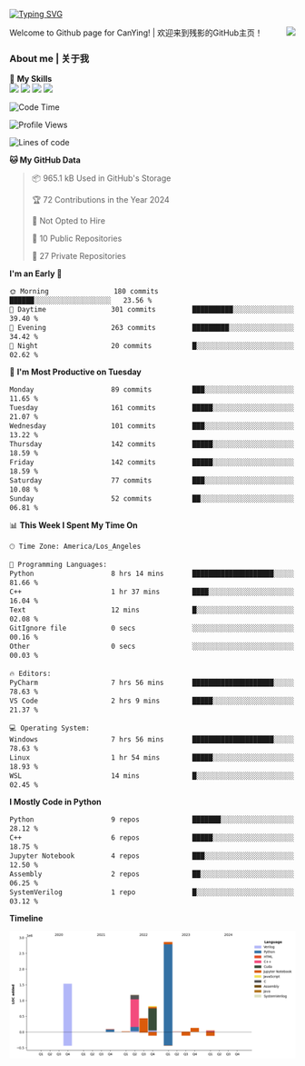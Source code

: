 [![Typing SVG](https://readme-typing-svg.herokuapp.com?size=25&duration=3500&color=00FFFF&vCenter=true&width=250&height=40&lines=Hi+Welcome+%F0%9F%91%8B%F0%9F%8F%BB;I'm+CanYing|残影)](https://git.io/typing-svg)

<a href="#">
  <img align="right" src="https://github-readme-stats.vercel.app/api?username=CanYing0913&count_private=true&rank_icon=github&show_icons=true&bg_color=15,f2f7fd,E0EAFC&" />
</a>

Welcome to Github page for CanYing! | 欢迎来到残影的GitHub主页！

### About me | 关于我

🌟 **My Skills**  
![](https://img.shields.io/badge/-C-A8B9CC?style=flat-square&logo=C&logoColor=fff)
![](https://img.shields.io/badge/-C++-00599C?style=flat-square&logo=Cpp&logoColor=fff)
![](https://img.shields.io/badge/-Python-3776AB?style=flat-square&logo=Python&logoColor=fff)
![](https://img.shields.io/badge/-Linux-000000?style=flat-square&logo=Linux&logoColor=fff)

<!--START_SECTION:waka-->
![Code Time](http://img.shields.io/badge/Code%20Time-18%20hrs%203%20mins-blue)

![Profile Views](http://img.shields.io/badge/Profile%20Views-102-blue)

![Lines of code](https://img.shields.io/badge/From%20Hello%20World%20I%27ve%20Written-7.1%20million%20lines%20of%20code-blue)

**🐱 My GitHub Data** 

> 📦 965.1 kB Used in GitHub's Storage 
 > 
> 🏆 72 Contributions in the Year 2024
 > 
> 🚫 Not Opted to Hire
 > 
> 📜 10 Public Repositories 
 > 
> 🔑 27 Private Repositories 
 > 
**I'm an Early 🐤** 

```text
🌞 Morning                180 commits         ██████░░░░░░░░░░░░░░░░░░░   23.56 % 
🌆 Daytime                301 commits         ██████████░░░░░░░░░░░░░░░   39.40 % 
🌃 Evening                263 commits         █████████░░░░░░░░░░░░░░░░   34.42 % 
🌙 Night                  20 commits          █░░░░░░░░░░░░░░░░░░░░░░░░   02.62 % 
```
📅 **I'm Most Productive on Tuesday** 

```text
Monday                   89 commits          ███░░░░░░░░░░░░░░░░░░░░░░   11.65 % 
Tuesday                  161 commits         █████░░░░░░░░░░░░░░░░░░░░   21.07 % 
Wednesday                101 commits         ███░░░░░░░░░░░░░░░░░░░░░░   13.22 % 
Thursday                 142 commits         █████░░░░░░░░░░░░░░░░░░░░   18.59 % 
Friday                   142 commits         █████░░░░░░░░░░░░░░░░░░░░   18.59 % 
Saturday                 77 commits          ███░░░░░░░░░░░░░░░░░░░░░░   10.08 % 
Sunday                   52 commits          ██░░░░░░░░░░░░░░░░░░░░░░░   06.81 % 
```


📊 **This Week I Spent My Time On** 

```text
🕑︎ Time Zone: America/Los_Angeles

💬 Programming Languages: 
Python                   8 hrs 14 mins       ████████████████████░░░░░   81.66 % 
C++                      1 hr 37 mins        ████░░░░░░░░░░░░░░░░░░░░░   16.04 % 
Text                     12 mins             █░░░░░░░░░░░░░░░░░░░░░░░░   02.08 % 
GitIgnore file           0 secs              ░░░░░░░░░░░░░░░░░░░░░░░░░   00.16 % 
Other                    0 secs              ░░░░░░░░░░░░░░░░░░░░░░░░░   00.03 % 

🔥 Editors: 
PyCharm                  7 hrs 56 mins       ████████████████████░░░░░   78.63 % 
VS Code                  2 hrs 9 mins        █████░░░░░░░░░░░░░░░░░░░░   21.37 % 

💻 Operating System: 
Windows                  7 hrs 56 mins       ████████████████████░░░░░   78.63 % 
Linux                    1 hr 54 mins        █████░░░░░░░░░░░░░░░░░░░░   18.93 % 
WSL                      14 mins             █░░░░░░░░░░░░░░░░░░░░░░░░   02.45 % 
```

**I Mostly Code in Python** 

```text
Python                   9 repos             ███████░░░░░░░░░░░░░░░░░░   28.12 % 
C++                      6 repos             █████░░░░░░░░░░░░░░░░░░░░   18.75 % 
Jupyter Notebook         4 repos             ███░░░░░░░░░░░░░░░░░░░░░░   12.50 % 
Assembly                 2 repos             ██░░░░░░░░░░░░░░░░░░░░░░░   06.25 % 
SystemVerilog            1 repo              █░░░░░░░░░░░░░░░░░░░░░░░░   03.12 % 
```



**Timeline**

![Lines of Code chart](https://raw.githubusercontent.com/CanYing0913/CanYing0913/master/assets/bar_graph.png)


<!--END_SECTION:waka-->
